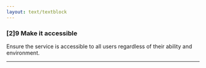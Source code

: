 ```yaml
---
layout: text/textblock
---
```


### [2]9 Make it accessible

Ensure the service is accessible to all users regardless of their ability and environment.

___
